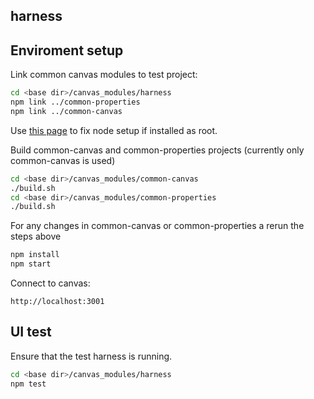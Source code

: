 ## harness

## Enviroment setup

Link common canvas modules to test project:
```sh
cd <base dir>/canvas_modules/harness
npm link ../common-properties
npm link ../common-canvas
```
Use [this page](https://docs.npmjs.com/getting-started/fixing-npm-permissions) to fix node setup if installed as root.

Build common-canvas and common-properties projects (currently only common-canvas is used)
```sh
cd <base dir>/canvas_modules/common-canvas
./build.sh
cd <base dir>/canvas_modules/common-properties
./build.sh
```
For any changes in common-canvas or common-properties a rerun the steps above
```sh
npm install
npm start
```
Connect to canvas:
```
http://localhost:3001
```

## UI test

Ensure that the test harness is running.
```sh
cd <base dir>/canvas_modules/harness
npm test
```
